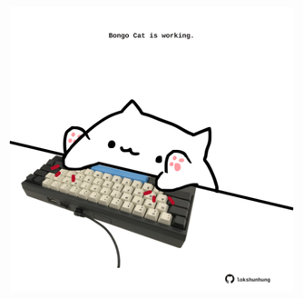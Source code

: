 <!-- built at 10/11/2022, 07:00:54 UTC -->
<p align="center">
  <img width="500" height="500" src="./ReadmeImage.svg">
</p>
